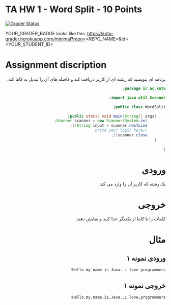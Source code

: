 # TA HW 1 - Word Split - 10 Points

[![Grader Status](YOUR_GRADER_BADGE)](YOUR_GRADER_BADGE)

YOUR_GRADER_BADGE looks like this: https://kntu-grader.herokuapp.com/minimal?repo=<REPO_NAME>&id=<YOUR_STUDENT_ID>



# Assignment discription

<div dir="rtl" align="right">
برنامه ای بنویسید که رشته ای از کاربر دریافت کند و فاصله های آن را تبدیل به کاما کند.

```java
package ir.ac.kntu;

import java.util.Scanner;

public class WordSplit{

    public static void main(String[] args){
        Scanner scanner = new Scanner(System.in);
        String input = scanner.nextLine();
        //write your logic here
        scanner.close();
    }
    
}
```



# ورودی
یک رشته که کاربر آن را وارد می کند.
# خروجی
کلمات را با کاما از یکدیگر جدا کنید و نمایش دهید.

# مثال

## ورودی نمونه ۱
```
Hello my name is Java. i love programmers!
```


## خروجی نمونه ۱
```
Hello,my,name,is,Java.,i,love,programmers!
```
  
  
  
</div>

